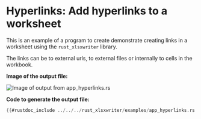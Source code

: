 # Hyperlinks: Add hyperlinks to a worksheet

This is an example of a program to create demonstrate creating links in a
worksheet using the `rust_xlsxwriter` library.

The links can be to external urls, to external files or internally to cells in
the workbook.

**Image of the output file:**

![Image of output from app_hyperlinks.rs](../../images/app_hyperlinks.png)

**Code to generate the output file:**

```rust
{{#rustdoc_include ../../../rust_xlsxwriter/examples/app_hyperlinks.rs:8:}}
```